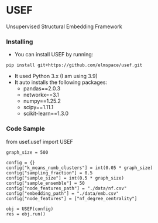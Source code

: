 # USEF
Unsupervised Structural Embedding Framework

### Installing

* You can install USEF by running:
```
pip install git+https://github.com/elmspace/usef.git
```
* It used Python 3.x (I am using 3.9)
* It auto installs the following packages:
  * pandas==2.0.3
  * networkx==3.1
  * numpy==1.25.2
  * scipy==1.11.1
  * scikit-learn==1.3.0 

### Code Sample
from usef.usef import USEF

```
graph_size = 500

config = {}
config["k_means_numb_clusters"] = int(0.05 * graph_size)
config["sampling_fraction"] = 0.5
config["sample_size"] = int(0.5 * graph_size)
config["sample_ensemble"] = 50
config["node_features_path"] = "./data/nf.csv"
config["embedding_path"] = "./data/emb.csv"
config["node_features"] = ["nf_degree_centrality"]

obj = USEF(config)
res = obj.run()
```
